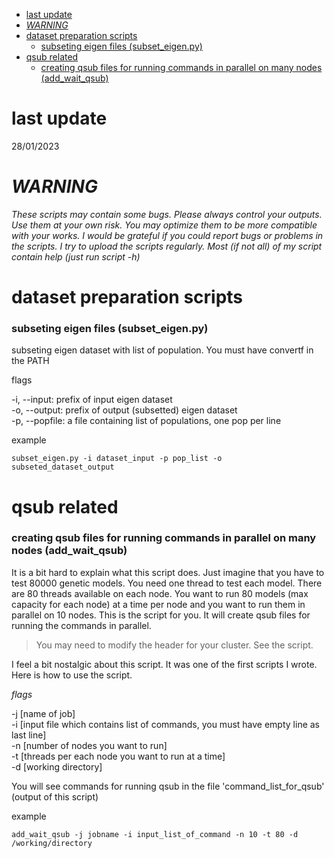 - [last update](#last-update)
- [*WARNING*](#warning)
- [dataset preparation scripts](#dataset-preparation-scripts)
    - [subseting eigen files (subset\_eigen.py)](#subseting-eigen-files-subset_eigenpy)
- [qsub related](#qsub-related)
    - [creating qsub files for running commands in parallel on many nodes (add\_wait\_qsub)](#creating-qsub-files-for-running-commands-in-parallel-on-many-nodes-add_wait_qsub)

# last update
28/01/2023

# *WARNING*

*These scripts may contain some bugs. Please always control your outputs. Use them at your own risk. You may optimize them to be more compatible with your works. I would be grateful if you could report bugs or problems in the scripts. I try to upload the scripts regularly. Most (if not all) of my script contain help (just run script -h)*


# dataset preparation scripts

### subseting eigen files (subset_eigen.py)

subseting eigen dataset with list of population. You must have convertf in the PATH

flags  
  
\-i, --input: prefix of input eigen dataset  
\-o, --output: prefix of output (subsetted) eigen dataset  
\-p, --popfile: a file containing list of populations, one pop per line

example  

```
subset_eigen.py -i dataset_input -p pop_list -o subseted_dataset_output
```


# qsub related 

### creating qsub files for running commands in parallel on many nodes (add_wait_qsub)
  
    
It is a bit hard to explain what this script does. Just imagine that you have to test 80000 genetic models. You need one thread to test each model. There are 80 threads available on each node. You want to run 80 models (max capacity for each node) at a time per node and you want to run them in parallel on 10 nodes. This is the script for you. It will create qsub files for running the commands in parallel. 

> You may need to modify the header for your cluster. See the script.
  
I feel a bit nostalgic about this script. It was one of the first scripts I wrote. Here is how to use the script.

*flags*

\-j [name of job]  
\-i [input file which contains list of commands, you must have empty line as last line]  
\-n [number of nodes you want to run]  
\-t [threads per each node you want to run at a time]  
\-d [working directory]

  
  
You will see commands for running qsub in the file 'command_list_for_qsub' (output of this script)

example

```
add_wait_qsub -j jobname -i input_list_of_command -n 10 -t 80 -d /working/directory
```
